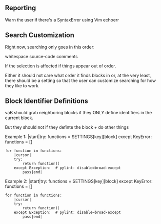 ## Reporting
Warn the user if there's a SyntaxError using Vim echoerr


## Search Customization
Right now, searching only goes in this order:

whitespace
source-code
comments

If the selection is affected if things appear out of order.

Either it should not care what order it finds blocks in or, at the very least,
there should be a setting so that the user can customize searching for how they
like to work.


## Block Identifier Definitions
vaB should grab neighboring blocks if they ONLY define identifiers in the
current block.

But they should not if they definte the block + do other things

Example 1:
	|start|try:
		functions = SETTINGS[key][block]
	except KeyError:
		functions = []

	for function in functions:
		|cursor|
		try:
			return function()
		except Exception:  # pylint: disable=broad-except
			pass|end|


Example 2:
	|start|try:
		functions = SETTINGS[key][block]
	except KeyError:
		functions = []

	for function in functions:
		|cursor|
		try:
			return function()
		except Exception:  # pylint: disable=broad-except
			pass|end|

